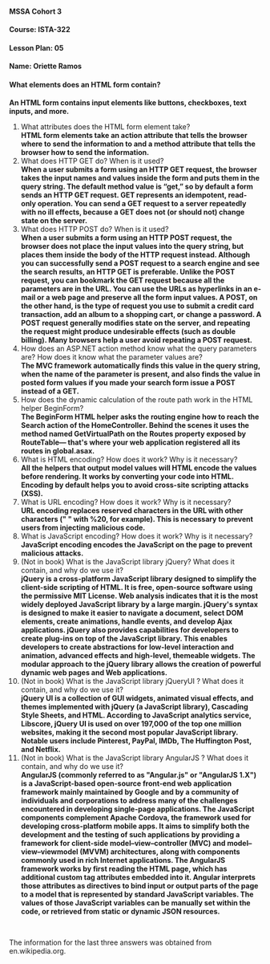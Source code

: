 ﻿#### MSSA Cohort 3
#### Course: ISTA-322
#### Lesson Plan: 05
#### Name: Oriette Ramos
####  What elements does an HTML form contain?  
**An HTML form contains input elements like buttons, checkboxes, text inputs, and more.**
1. What attributes does the HTML form element take?  
**HTML form elements take an action attribute that tells the browser where to send the information to and a method attribute that tells the browser how to send the information.**
1. What does HTTP GET do? When is it used?  
**When a user submits a form using an HTTP GET request, the browser takes the input names and values inside the form and puts them in the query string. The default method value is “get,” so by default a form sends an HTTP GET request. GET represents an idempotent, read-only operation. You can send a GET request to a server repeatedly with no ill effects, because a GET does not (or should not) change state on the server.**
1. What does HTTP POST do? When is it used?  
**When a user submits a form using an HTTP POST request, the browser does not place the input values into the query string, but places them inside the body of the HTTP request instead. Although you can successfully send a POST request to a search engine and see the search results, an HTTP GET is preferable. Unlike the POST request, you can bookmark the GET request because all the parameters are in the URL. You can use the URLs as hyperlinks in an e-mail or a web page and preserve all the form input values. A POST, on the other hand, is the type of request you use to submit a credit card transaction, add an album to a shopping cart, or change a password. A POST request generally modifies state on the server, and repeating the request might produce undesirable effects (such as double billing). Many browsers help a user avoid repeating a POST request.**
1. How does an ASP.NET action method know what the query parameters are? How does it know what the parameter values are?  
**The MVC framework automatically finds this value in the query string, when the name of the parameter is present, and also finds the value in posted form values if you made your search form issue a POST instead of a GET.**
1. How does the dynamic calculation of the route path work in the HTML helper BeginForm?  
**The BeginForm HTML helper asks the routing engine how to reach the Search action of the HomeController. Behind the scenes it uses the method named GetVirtualPath on the Routes property exposed by RouteTable— that's where your web application registered all its routes in global.asax.**
1. What is HTML encoding? How does it work? Why is it necessary?  
**All the helpers that output model values will HTML encode the values before rendering. It works by converting your code into HTML. Encoding by default helps you to avoid cross-site scripting attacks (XSS).**
1. What is URL encoding? How does it work? Why is it necessary?  
**URL encoding replaces reserved characters in the URL with other characters (" " with %20, for example). This is necessary to prevent users from injecting malicious code.**
1. What is JavaScript encoding? How does it work? Why is it necessary?  
**JavaScript encoding encodes the JavaScript on the page to prevent malicious attacks.**
1. (Not in book) What is the JavaScript library jQuery? What does it contain, and why do we use it?  
**jQuery is a cross-platform JavaScript library designed to simplify the client-side scripting of HTML. It is free, open-source software using the permissive MIT License. Web analysis indicates that it is the most widely deployed JavaScript library by a large margin. jQuery's syntax is designed to make it easier to navigate a document, select DOM elements, create animations, handle events, and develop Ajax applications. jQuery also provides capabilities for developers to create plug-ins on top of the JavaScript library. This enables developers to create abstractions for low-level interaction and animation, advanced effects and high-level, themeable widgets. The modular approach to the jQuery library allows the creation of powerful dynamic web pages and Web applications.**
1. (Not in book) What is the JavaScript library jQueryUI ? What does it contain, and why do we use it?  
**jQuery UI is a collection of GUI widgets, animated visual effects, and themes implemented with jQuery (a JavaScript library), Cascading Style Sheets, and HTML. According to JavaScript analytics service, Libscore, jQuery UI is used on over 197,000 of the top one million websites, making it the second most popular JavaScript library. Notable users include Pinterest, PayPal, IMDb, The Huffington Post, and Netflix.**
1. (Not in book) What is the JavaScript library AngularJS ? What does it contain, and why do we use it?  
**AngularJS (commonly referred to as "Angular.js" or "AngularJS 1.X") is a JavaScript-based open-source front-end web application framework mainly maintained by Google and by a community of individuals and corporations to address many of the challenges encountered in developing single-page applications. The JavaScript components complement Apache Cordova, the framework used for developing cross-platform mobile apps. It aims to simplify both the development and the testing of such applications by providing a framework for client-side model–view–controller (MVC) and model–view–viewmodel (MVVM) architectures, along with components commonly used in rich Internet applications. The AngularJS framework works by first reading the HTML page, which has additional custom tag attributes embedded into it. Angular interprets those attributes as directives to bind input or output parts of the page to a model that is represented by standard JavaScript variables. The values of those JavaScript variables can be manually set within the code, or retrieved from static or dynamic JSON resources.**
<br/>

The information for the last three answers was obtained from en.wikipedia.org.